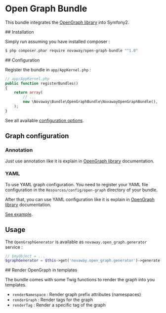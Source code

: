 # Open Graph Bundle

This bundle integrates the [OpenGraph library](https://github.com/novaway/open-graph) into Symfony2.

## Installation

Simply run assuming you have installed composer :

```bash
$ php composer.phar require novaway/open-graph-bundle "^1.0"
```

## Configuration

Register the bundle in `app/AppKernel.php` :

``` php
// app/AppKernel.php
public function registerBundles()
{
    return array(
        // ...
        new \Novaway\Bundle\OpenGraphBundle\NovawayOpenGraphBundle(),
    );
}
```

See all available [configuration options](configuration-reference.md).

## Graph configuration

### Annotation

Just use annotation like it is explain in [OpenGraph library](https://github.com/novaway/open-graph) documentation.

### YAML

To use YAML graph configuration. You need to register your YAML file configuration in the `Resources/config/open-graph`
directory of your bundle.

After that, you can use YAML configuration like it is explain in [OpenGraph library](https://github.com/novaway/open-graph) documentation.

[See example](yaml-example.md).

## Usage

The `OpenGraphGenerator` is available as `novaway.open_graph.generator` service :

```php
// $myObject = ...
$graphGenerator = $this->get('novaway.open_graph.generator')->generate($myObject);
```

## Render OpenGraph in templates

The bundle comes with some Twig functions to render the graph into you templates.

* `renderNamespace` : Render graph prefix attributes (namespaces)
* `renderGraph` : Render <meta> tags for the graph
* `renderTag` : Render a specific tag of the graph
